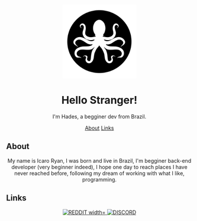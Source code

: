 <p align="center">
  <img src="https://github.com/H44DEx/Helo-Strange/blob/main/LogoHaddes.png?raw=true" width="200" height="200"/>
</p>

<h1 align="center">Hello Stranger!</h1>

<p align="center">
  I'm Hades, a begginer dev from Brazil.
</p>

<p align="center">
  <a href="#About">About</a>
  <a href="#Links">Links</a>
</p>

## About

<p align="center">
  My name is Icaro Ryan, I was born and live in Brazil, I'm begginer back-end developer (very beginner indeed), I hope one day to reach places I have never reached before, following my dream of working with what I like, programming.
</p>

## Links

<p align="center">
  <p align="center">
  <a href="https://www.reddit.com/user/Important_Ad6261/">
    <img src="https://upload.wikimedia.org/wikipedia/en/thumb/b/bd/Reddit_Logo_Icon.svg/220px-Reddit_Logo_Icon.svg.png" alt="REDDIT width="200">
  </a>
  <a href="https://discordapp.com/users/705506009333891185">
    <img src="https://images-wixmp-ed30a86b8c4ca887773594c2.wixmp.com/f/6f6ea8cb-3749-41bc-8826-32d680d113b5/dfjjirj-1b83a303-d1d7-42f2-ba9f-f025447535b7.png/v1/fill/w_1280,h_1280,q_80,strp/discord_logo__my_version___original__by_nyanfan95_dfjjirj-fullview.jpg?token=eyJ0eXAiOiJKV1QiLCJhbGciOiJIUzI1NiJ9.eyJzdWIiOiJ1cm46YXBwOjdlMGQxODg5ODIyNjQzNzNhNWYwZDQxNWVhMGQyNmUwIiwiaXNzIjoidXJuOmFwcDo3ZTBkMTg4OTgyMjY0MzczYTVmMGQ0MTVlYTBkMjZlMCIsIm9iaiI6W1t7ImhlaWdodCI6Ijw9MTI4MCIsInBhdGgiOiJcL2ZcLzZmNmVhOGNiLTM3NDktNDFiYy04ODI2LTMyZDY4MGQxMTNiNVwvZGZqamlyai0xYjgzYTMwMy1kMWQ3LTQyZjItYmE5Zi1mMDI1NDQ3NTM1YjcucG5nIiwid2lkdGgiOiI8PTEyODAifV1dLCJhdWQiOlsidXJuOnNlcnZpY2U6aW1hZ2Uub3BlcmF0aW9ucyJdfQ.rnMB8qDn9pGVl6YEZBe3erHxLYLcDfYROuHPE_Ltd44" alt="DISCORD" width="250">
</p>
